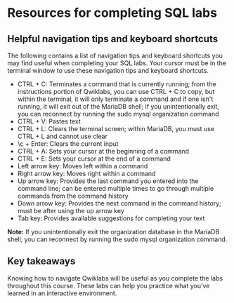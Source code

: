 # Resources for completing SQL labs
## Helpful navigation tips and keyboard shortcuts
The following contains a list of navigation tips and keyboard shortcuts you may find useful when completing your SQL labs. Your cursor must be in the terminal window to use these navigation tips and keyboard shortcuts.

- CTRL + C: Terminates a command that is currently running; from the instructions portion of Qwiklabs, you can use CTRL + C to copy, but within the terminal, it will only terminate a command and if one isn't running, it will exit out of the MariaDB shell; if you unintentionally exit, you can reconnect by running the sudo mysql organization command
- CTRL + V: Pastes text
- CTRL + L: Clears the terminal screen; within MariaDB, you must use CTRL + L and cannot use clear
- \c + Enter: Clears the current input
- CTRL + A: Sets your cursor at the beginning of a command
- CTRL + E: Sets your cursor at the end of a command
- Left arrow key: Moves left within a command
- Right arrow key: Moves right within a command
- Up arrow key: Provides the last command you entered into the command line; can be entered multiple times to go through multiple commands from the command history
- Down arrow key: Provides the next command in the command history; must be after using the up arrow key
- Tab key: Provides available suggestions for completing your text

**Note:** If you unintentionally exit the organization database in the MariaDB shell, you can reconnect by running the sudo mysql organization command.

## Key takeaways
Knowing how to navigate Qwiklabs will be useful as you complete the labs throughout this course. These labs can help you practice what you’ve learned in an interactive environment.
